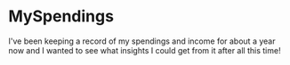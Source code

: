 # MySpendings
I've been keeping a record of my spendings and income for about a year now and I wanted to see what insights I could get from it after all this time!

